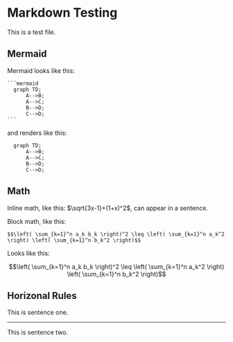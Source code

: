 # Markdown Testing

This is a test file.

## Mermaid

Mermaid looks like this:

    ```mermaid
      graph TD;
          A-->B;
          A-->C;
          B-->D;
          C-->D;
    ```

and renders like this:

```mermaid
  graph TD;
      A-->B;
      A-->C;
      B-->D;
      C-->D;
```

## Math

Inline math, like this: $\sqrt{3x-1}+(1+x)^2$, can appear in a sentence.

Block math, like this:

```
$$\left( \sum_{k=1}^n a_k b_k \right)^2 \leq \left( \sum_{k=1}^n a_k^2 \right) \left( \sum_{k=1}^n b_k^2 \right)$$
```

Looks like this:

$$\left( \sum_{k=1}^n a_k b_k \right)^2 \leq \left( \sum_{k=1}^n a_k^2 \right) \left( \sum_{k=1}^n b_k^2 \right)$$


## Horizonal Rules

This is sentence one.

----

This is sentence two.
